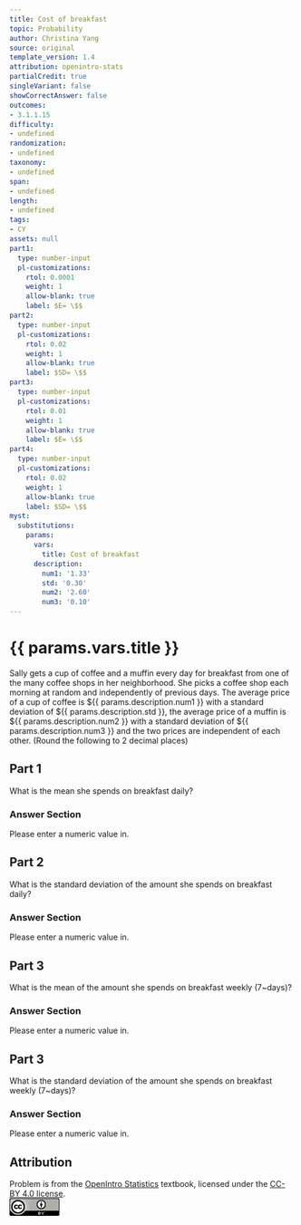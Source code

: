 ```yaml
---
title: Cost of breakfast
topic: Probability
author: Christina Yang
source: original
template_version: 1.4
attribution: openintro-stats
partialCredit: true
singleVariant: false
showCorrectAnswer: false
outcomes:
- 3.1.1.15
difficulty:
- undefined
randomization:
- undefined
taxonomy:
- undefined
span:
- undefined
length:
- undefined
tags:
- CY
assets: null
part1:
  type: number-input
  pl-customizations:
    rtol: 0.0001
    weight: 1
    allow-blank: true
    label: $E= \$$
part2:
  type: number-input
  pl-customizations:
    rtol: 0.02
    weight: 1
    allow-blank: true
    label: $SD= \$$
part3:
  type: number-input
  pl-customizations:
    rtol: 0.01
    weight: 1
    allow-blank: true
    label: $E= \$$
part4:
  type: number-input
  pl-customizations:
    rtol: 0.02
    weight: 1
    allow-blank: true
    label: $SD= \$$
myst:
  substitutions:
    params:
      vars:
        title: Cost of breakfast
      description:
        num1: '1.33'
        std: '0.30'
        num2: '2.60'
        num3: '0.10'
---
```

# {{ params.vars.title }}
<div class="mathjax_ignore">
Sally gets a cup of coffee and a muffin every day for breakfast from one of the many coffee shops in her neighborhood. She picks a coffee shop each morning at random and independently of previous days. The average price of a cup of coffee is ${{ params.description.num1 }} with a standard deviation of ${{ params.description.std }}, the average price of a muffin is ${{ params.description.num2 }} with a standard deviation of ${{ params.description.num3 }} and the two prices are independent of each other. (Round the following to 2 decimal places)
</div>

## Part 1

What is the mean she spends on breakfast daily?

### Answer Section

Please enter a numeric value in.

## Part 2

What is the standard deviation of the amount she spends on breakfast daily?

### Answer Section

Please enter a numeric value in.

## Part 3

What is the mean of the amount she spends on breakfast weekly (7~days)?

### Answer Section

Please enter a numeric value in.

## Part 3

What is the standard deviation of the amount she spends on breakfast weekly (7~days)?

### Answer Section

Please enter a numeric value in.

## Attribution

Problem is from the [OpenIntro Statistics](https://openintro.org/book/os/) textbook, licensed under the [CC-BY 4.0 license](https://creativecommons.org/licenses/by/4.0/).<br>![Image representing the Creative Commons 4.0 BY license.](https://raw.githubusercontent.com/firasm/bits/master/by.png)